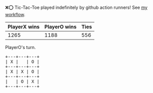 :x::o: Tic-Tac-Toe played indefinitely by github action runners! See [my workflow](.github/workflows/play.yaml).

|PlayerX wins|PlayerO wins|Ties|
|-|-|-|
|1265|1188|556|

PlayerO's turn.

<pre>
+---+---+---+
| X |   | O |
+---+---+---+
| X | X | O |
+---+---+---+
|   | O | X |
+---+---+---+
</pre>